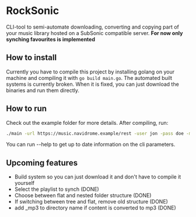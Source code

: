 # RockSonic

CLI-tool to semi-automate downloading, converting and copying part of your music library hosted on a SubSonic compatible server.
**For now only synching favourites is implemented**

## How to install

Currently you have to compile this project by installing golang on your machine and compiling it with `go build main.go`.
The automated built systems is currently broken. When it is fixed, you can just download the binaries and run them directly.

## How to run

Check out the example folder for more details.
After compiling, run:

```bash
./main -url https://music.navidrome.example/rest -user jon -pass doe -mp3 -quality 3 -coversize 200
```

You can run --help to get up to date information on the cli parameters.

## Upcoming features

- Build system so you can just download it and don't have to compile it yourself
- Select the playlist to synch (DONE)
- Choose between flat and nested folder structure (DONE)
- If switching between tree and flat, remove old structure (DONE)
- add \_mp3 to directory name if content is converted to mp3 (DONE)
